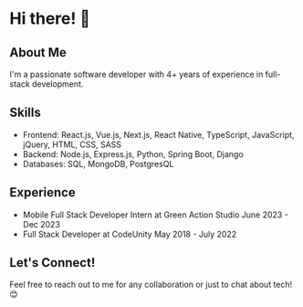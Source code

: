 # Hi there! 👋

## About Me

I'm a passionate software developer with 4+ years of experience in full-stack development.

## Skills

- Frontend: React.js, Vue.js, Next.js, React Native, TypeScript, JavaScript, jQuery, HTML, CSS, SASS
- Backend: Node.js, Express.js, Python, Spring Boot, Django
- Databases: SQL, MongoDB, PostgresQL

## Experience

- Mobile Full Stack Developer Intern at Green Action Studio June 2023 - Dec 2023
- Full Stack Developer at CodeUnity May 2018 - July 2022

## Let's Connect!

Feel free to reach out to me for any collaboration or just to chat about tech! 😊
